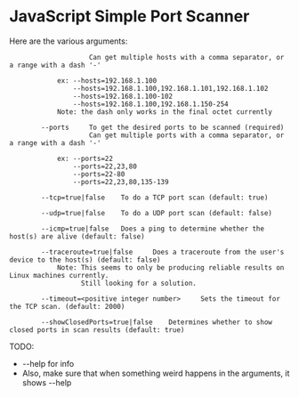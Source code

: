 # JavaScript Simple Port Scanner

Here are the various arguments:  
```		--hosts 	To get the desired hosts to be scanned (required)
					Can get multiple hosts with a comma separator, or a range with a dash '-'

			ex:	--hosts=192.168.1.100
				--hosts=192.168.1.100,192.168.1.101,192.168.1.102
				--hosts=192.168.1.100-102
				--hosts=192.168.1.100,192.168.1.150-254
			Note: the dash only works in the final octet currently

		--ports 	To get the desired ports to be scanned (required)
					Can get multiple ports with a comma separator, or a range with a dash '-'

			ex: --ports=22
				--ports=22,23,80
				--ports=22-80
				--ports=22,23,80,135-139

		--tcp=true|false 	To do a TCP port scan (default: true)

		--udp=true|false 	To do a UDP port scan (default: false)

		--icmp=true|false 	Does a ping to determine whether the host(s) are alive (default: false)

		--traceroute=true|false		Does a traceroute from the user's device to the host(s) (default: false)
			Note: This seems to only be producing reliable results on Linux machines currently.
				  Still looking for a solution.

		--timeout=<positive integer number>		Sets the timeout for the TCP scan. (default: 2000)

		--showClosedPorts=true|false	Determines whether to show closed ports in scan results (default: true)
```

TODO:	
* --help for info
* Also, make sure that when something weird happens in the arguments, it shows --help